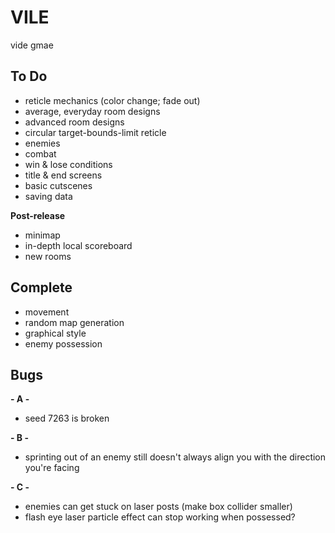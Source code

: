 # VILE
vide gmae

## To Do
- reticle mechanics (color change; fade out)
- average, everyday room designs
- advanced room designs
- circular target-bounds-limit reticle
- enemies
- combat
- win & lose conditions
- title & end screens
- basic cutscenes
- saving data

**Post-release**
- minimap
- in-depth local scoreboard
- new rooms

## Complete
- movement
- random map generation
- graphical style
- enemy possession

## Bugs

**- A -**
- seed 7263 is broken

**- B -**
- sprinting out of an enemy still doesn't always align you with the direction you're facing

**- C -**
- enemies can get stuck on laser posts (make box collider smaller)
- flash eye laser particle effect can stop working when possessed?

